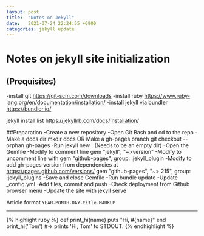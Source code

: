 ```yaml
---
layout: post
title:  "Notes on Jekyll"
date:   2021-07-24 22:24:55 +0900
categories: jekyll update
---
```


# Notes on jekyll site initialization

## (Prequisites)

-install git https://git-scm.com/downloads
-install ruby https://www.ruby-lang.org/en/documentation/installation/
-install jekyll via bundler https://bundler.io/ 

jekyll install list https://jekyllrb.com/docs/installation/ 

##Preparation 
-Create a new repository 
-Open Git Bash and cd to the repo 
-Make a docs dir  mkdir docs
OR 
Make a gh-pages branch git checkout --orphan gh-pages 
-Run jekyll new . 
(Needs to be an empty dir) 
-Open the Gemfile
-Modify to comment line gem "jekyll", "~>version"
-Modify to uncomment line with gem "github-pages", group: :jekyll_plugin 
-Modify to add gh-pages version from dependencies at https://pages.github.com/versions/ 
    gem "github-pages", "~> 215", group: :jekyll_plugins
-Save and close Gemfile 
-Run bundle update 
-Update _config.yml
-Add files, commit and push 
-Check deployment from Github browser menu
-Update the site with jekyll serve 

Article format `YEAR-MONTH-DAY-title.MARKUP`

--------------------------------------------

{% highlight ruby %}
def print_hi(name)
  puts "Hi, #{name}"
end
print_hi('Tom')
#=> prints 'Hi, Tom' to STDOUT.
{% endhighlight %}

[jekyll-docs]: https://jekyllrb.com/docs/home
[jekyll-gh]:   https://github.com/jekyll/jekyll
[jekyll-talk]: https://talk.jekyllrb.com/
